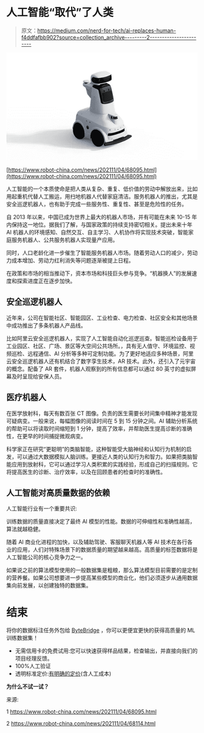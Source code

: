 # 人工智能“取代”了人类

> 原文：<https://medium.com/nerd-for-tech/ai-replaces-human-f4ddfafbb902?source=collection_archive---------2----------------------->

![](img/28d11d75939a9ba13f65e01f82ed2d88.png)

[https://www.robot-china.com/news/202111/04/68095.html](https://www.robot-china.com/news/202111/04/68095.html)

人工智能的一个本质使命是把人类从复杂、重复、低价值的劳动中解放出来，比如用起重机代替人工搬运，用扫地机器人代替家庭清洁。服务机器人的推出，尤其是安全巡逻机器人，也有助于完成一些服务性、重复性、甚至是危险性的任务。

自 2013 年以来，中国已成为世界上最大的机器人市场，并有可能在未来 10-15 年内保持这一地位。据我们了解，与国家政策的持续支持密切相关。提出未来十年 AI 机器人的环境感知、自然交互、自主学习、人机协作将实现技术突破，智能家庭服务机器人、公共服务机器人实现量产应用。

同时，人口老龄化进一步催生了智能服务机器人市场。随着劳动人口的减少，劳动力成本增加、劳动力红利消失等问题逐渐被提上日程。

在政策和市场的相当推动下，资本市场和科技巨头参与竞争。“机器换人”的发展速度和探索进度正在逐步加快。

## **安全巡逻机器人**

近年来，公司在智能社区、智能园区、工业检查、电力检查、社区安全和其他场景中成功推出了多条机器人产品线。

比如阿里云安全巡逻机器人，实现了人工智能自动化巡逻巡查。智能巡检设备用于工业园区、社区、广场、景区等大空间公共场所。，具有无人值守、环境监控、视频巡检、远程通信、AI 分析等多种可定制功能。为了更好地适应多种场景，阿里云安全巡逻机器人还有机结合了数字孪生技术，AR 技术。此外，还引入了元宇宙的概念。配备了 AR 套件，机器人观察到的所有信息都可以通过 80 英寸的虚拟屏幕及时呈现给安保人员。

## **医疗机器人**

在医学放射科，每天有数百张 CT 图像。负责的医生需要长时间集中精神才能发现可疑病变。一般来说，每幅图像的阅读时间在 5 到 15 分钟之间。AI 辅助分析系统的帮助可以将读取时间缩短到 1 分钟，提高了效率，并帮助医生提高诊断的准确性，在更早的时间捕捉微观病变。

科学家正在研究“更聪明”的类脑智能，这种智能受大脑神经和认知行为机制的启发，可以通过大数据模拟人脑训练。更接近人类的认知行为和智力。如果把类脑智能应用到放射科，它可以通过学习人类积累的实践经验，形成自己的扫描规则。它将提高医生的诊断、治疗效率，以及在回顾患者的检查时的准确性。

## 人工智能对高质量数据的依赖

人工智能行业有一个重要共识:

训练数据的质量直接决定了最终 AI 模型的性能。数据的可伸缩性和准确性越高，算法就越稳健。

随着 AI 商业化进程的加快，以及辅助驾驶、客服聊天机器人等 AI 技术在各行各业的应用，人们对特殊场景下的数据质量的期望越来越高。高质量的标签数据将是人工智能公司的核心竞争力之一。

如果说之前的算法模型使用的一般数据集是粗粮，那么算法模型目前需要的是定制的营养餐。如果公司想要进一步提高某些模型的商业化，他们必须逐步从通用数据集向前发展，以创建独特的数据集。

# 结束

将你的数据标注任务外包给 [ByteBridge](https://tinyurl.com/4dxyr3mk) ，你可以更便宜更快的获得高质量的 ML 训练数据集！

*   无需信用卡的免费试用:您可以快速获得样品结果，检查输出，并直接向我们的项目经理反馈。
*   100%人工验证
*   透明标准定价:[有明确的定价](https://www.bytebridge.io/#/?module=price)(含人工成本)

**为什么不试一试？**

来源:

1 https://www.robot-china.com/news/202111/04/68095.html

2 https://www.robot-china.com/news/202111/04/68114.html